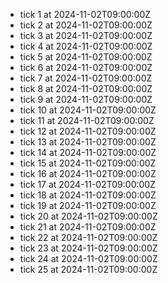 - tick 1 at 2024-11-02T09:00:00Z
- tick 2 at 2024-11-02T09:00:00Z
- tick 3 at 2024-11-02T09:00:00Z
- tick 4 at 2024-11-02T09:00:00Z
- tick 5 at 2024-11-02T09:00:00Z
- tick 6 at 2024-11-02T09:00:00Z
- tick 7 at 2024-11-02T09:00:00Z
- tick 8 at 2024-11-02T09:00:00Z
- tick 9 at 2024-11-02T09:00:00Z
- tick 10 at 2024-11-02T09:00:00Z
- tick 11 at 2024-11-02T09:00:00Z
- tick 12 at 2024-11-02T09:00:00Z
- tick 13 at 2024-11-02T09:00:00Z
- tick 14 at 2024-11-02T09:00:00Z
- tick 15 at 2024-11-02T09:00:00Z
- tick 16 at 2024-11-02T09:00:00Z
- tick 17 at 2024-11-02T09:00:00Z
- tick 18 at 2024-11-02T09:00:00Z
- tick 19 at 2024-11-02T09:00:00Z
- tick 20 at 2024-11-02T09:00:00Z
- tick 21 at 2024-11-02T09:00:00Z
- tick 22 at 2024-11-02T09:00:00Z
- tick 23 at 2024-11-02T09:00:00Z
- tick 24 at 2024-11-02T09:00:00Z
- tick 25 at 2024-11-02T09:00:00Z
